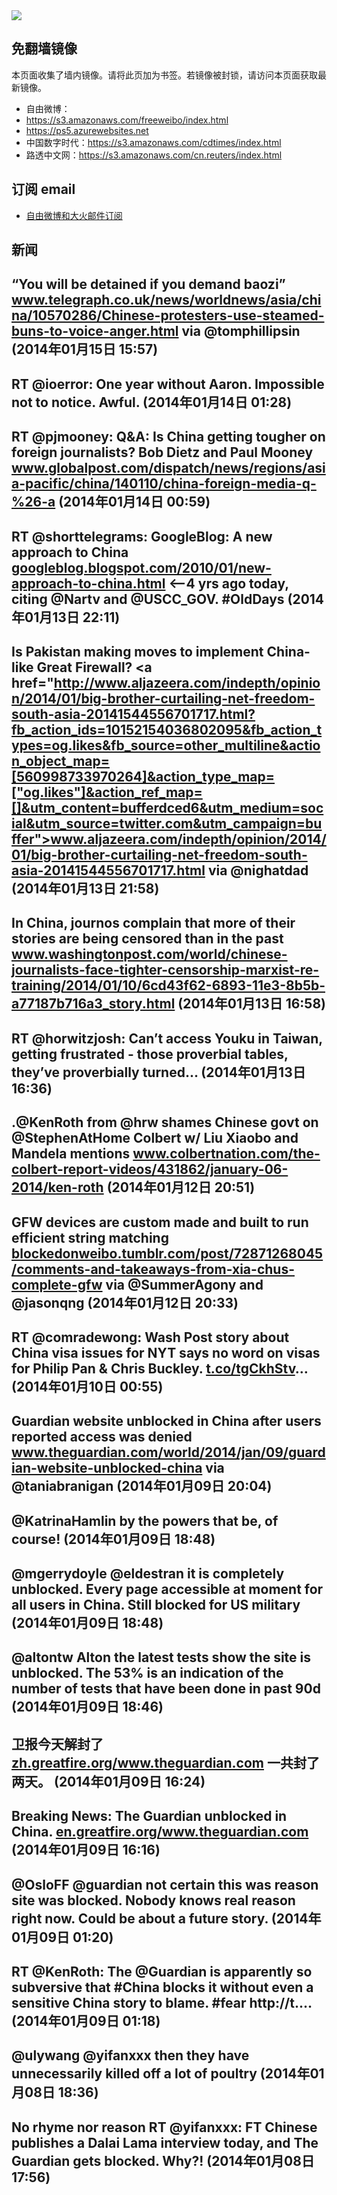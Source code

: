 <img src="logos.png" />

## 免翻墙镜像
本页面收集了墙内镜像。请将此页加为书签。若镜像被封锁，请访问本页面获取最新镜像。
* 自由微博：
 * https://s3.amazonaws.com/freeweibo/index.html
 * https://ps5.azurewebsites.net
* 中国数字时代：https://s3.amazonaws.com/cdtimes/index.html
* 路透中文网：https://s3.amazonaws.com/cn.reuters/index.html

## 订阅 email
* <a href="https://greatfire.us7.list-manage.com/subscribe?u=854fca58782082e0cbdf204a0&id=c78949b93c">自由微博和大火邮件订阅</a>
		
## 新闻
“You will be detained if you demand baozi” <a href="http://www.telegraph.co.uk/news/worldnews/asia/china/10570286/Chinese-protesters-use-steamed-buns-to-voice-anger.html">www.telegraph.co.uk/news/worldnews/asia/china/10570286/Chinese-protesters-use-steamed-buns-to-voice-anger.html</a> via @tomphillipsin (2014年01月15日 15:57)
 ---
RT @ioerror: One year without Aaron. Impossible not to notice. Awful. (2014年01月14日 01:28)
 ---
RT @pjmooney: Q&amp;A: Is China getting tougher on foreign journalists? Bob Dietz and Paul Mooney <a href="http://www.globalpost.com/dispatch/news/regions/asia-pacific/china/140110/china-foreign-media-q-%2526-a">www.globalpost.com/dispatch/news/regions/asia-pacific/china/140110/china-foreign-media-q-%26-a</a> (2014年01月14日 00:59)
 ---
RT @shorttelegrams: GoogleBlog: A new approach to China <a href="http://googleblog.blogspot.com/2010/01/new-approach-to-china.html">googleblog.blogspot.com/2010/01/new-approach-to-china.html</a> &lt;--4 yrs ago today, citing @Nartv and @USCC_GOV. #OldDays (2014年01月13日 22:11)
 ---
Is Pakistan making moves to implement China-like Great Firewall? <a href="http://www.aljazeera.com/indepth/opinion/2014/01/big-brother-curtailing-net-freedom-south-asia-20141544556701717.html?fb_action_ids=10152154036802095&fb_action_types=og.likes&fb_source=other_multiline&action_object_map=[560998733970264]&action_type_map=["og.likes"]&action_ref_map=[]&utm_content=bufferdced6&utm_medium=social&utm_source=twitter.com&utm_campaign=buffer">www.aljazeera.com/indepth/opinion/2014/01/big-brother-curtailing-net-freedom-south-asia-20141544556701717.html</a> via @nighatdad (2014年01月13日 21:58)
 ---
In China, journos complain that more of their stories are being censored than in the past <a href="http://www.washingtonpost.com/world/chinese-journalists-face-tighter-censorship-marxist-re-training/2014/01/10/6cd43f62-6893-11e3-8b5b-a77187b716a3_story.html?utm_content=buffer0a711&utm_medium=social&utm_source=twitter.com&utm_campaign=buffer">www.washingtonpost.com/world/chinese-journalists-face-tighter-censorship-marxist-re-training/2014/01/10/6cd43f62-6893-11e3-8b5b-a77187b716a3_story.html</a> (2014年01月13日 16:58)
 ---
RT @horwitzjosh: Can’t access Youku in Taiwan, getting frustrated - those proverbial tables, they’ve proverbially turned... (2014年01月13日 16:36)
 ---
.@KenRoth from @hrw shames Chinese govt on @StephenAtHome Colbert w/ Liu Xiaobo and Mandela mentions <a href="http://www.colbertnation.com/the-colbert-report-videos/431862/january-06-2014/ken-roth">www.colbertnation.com/the-colbert-report-videos/431862/january-06-2014/ken-roth</a> (2014年01月12日 20:51)
 ---
GFW devices are custom made and built to run efficient string matching <a href="http://blockedonweibo.tumblr.com/post/72871268045/comments-and-takeaways-from-xia-chus-complete-gfw">blockedonweibo.tumblr.com/post/72871268045/comments-and-takeaways-from-xia-chus-complete-gfw</a> via @SummerAgony and @jasonqng (2014年01月12日 20:33)
 ---
RT @comradewong: Wash Post story about China visa issues for NYT says no word on visas for Philip Pan &amp; Chris Buckley. <a href="http://t.co/tgCkhStv">t.co/tgCkhStv</a>… (2014年01月10日 00:55)
 ---
Guardian website unblocked in China after users reported access was denied <a href="http://www.theguardian.com/world/2014/jan/09/guardian-website-unblocked-china?CMP=twt_gu">www.theguardian.com/world/2014/jan/09/guardian-website-unblocked-china</a> via @taniabranigan (2014年01月09日 20:04)
 ---
@KatrinaHamlin by the powers that be, of course! (2014年01月09日 18:48)
 ---
@mgerrydoyle @eldestran it is completely unblocked. Every page accessible at moment for all users in China. Still blocked for US military (2014年01月09日 18:48)
 ---
@altontw Alton the latest tests show the site is unblocked. The 53% is an indication of the number of tests that have been done in past 90d (2014年01月09日 18:46)
 ---
卫报今天解封了 <a href="https://zh.greatfire.org/www.theguardian.com">zh.greatfire.org/www.theguardian.com</a> 一共封了两天。 (2014年01月09日 16:24)
 ---
Breaking News: The Guardian unblocked in China. <a href="https://en.greatfire.org/www.theguardian.com">en.greatfire.org/www.theguardian.com</a> (2014年01月09日 16:16)
 ---
@OsloFF @guardian not certain this was reason site was blocked. Nobody knows real reason right now. Could be about a future story. (2014年01月09日 01:20)
 ---
RT @KenRoth: The @Guardian is apparently so subversive that #China blocks it without even a sensitive China story to blame. #fear http://t.… (2014年01月09日 01:18)
 ---
@ulywang @yifanxxx then they have unnecessarily killed off a lot of poultry (2014年01月08日 18:36)
 ---
No rhyme nor reason RT @yifanxxx: FT Chinese publishes a Dalai Lama interview today, and The Guardian gets blocked. Why?! (2014年01月08日 17:56)
 ---
